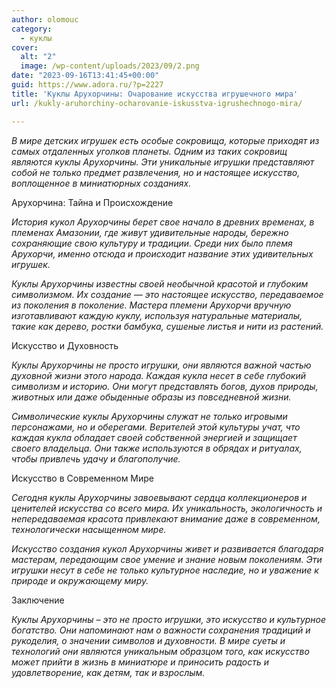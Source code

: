 ```yaml
---
author: olomouc
category:
  - куклы
cover:
  alt: "2"
  image: /wp-content/uploads/2023/09/2.png
date: "2023-09-16T13:41:45+00:00"
guid: https://www.adora.ru/?p=2227
title: 'Куклы Арухорчины: Очарование искусства игрушечного мира'
url: /kukly-aruhorchiny-ocharovanie-iskusstva-igrushechnogo-mira/

---
```

_В мире детских игрушек есть особые сокровища, которые приходят из самых отдаленных уголков планеты. Одним из таких сокровищ являются куклы Арухорчины. Эти уникальные игрушки представляют собой не только предмет развлечения, но и настоящее искусство, воплощенное в миниатюрных созданиях._

Арухорчина: Тайна и Происхождение

_История кукол Арухорчины берет свое начало в древних временах, в племенах Амазонии, где живут удивительные народы, бережно сохраняющие свою культуру и традиции. Среди них было племя Арухорчи, именно отсюда и происходит название этих удивительных игрушек._

_Куклы Арухорчины известны своей необычной красотой и глубоким символизмом. Их создание — это настоящее искусство, передаваемое из поколения в поколение. Мастера племени Арухорчи вручную изготавливают каждую куклу, используя натуральные материалы, такие как дерево, ростки бамбука, сушеные листья и нити из растений._

Искусство и Духовность

_Куклы Арухорчины не просто игрушки, они являются важной частью духовной жизни этого народа. Каждая кукла несет в себе глубокий символизм и историю. Они могут представлять богов, духов природы, животных или даже обыденные образы из повседневной жизни._

_Символические куклы Арухорчины служат не только игровыми персонажами, но и оберегами. Верителей этой культуры учат, что каждая кукла обладает своей собственной энергией и защищает своего владельца. Они также используются в обрядах и ритуалах, чтобы привлечь удачу и благополучие._

Искусство в Современном Мире

_Сегодня куклы Арухорчины завоевывают сердца коллекционеров и ценителей искусства со всего мира. Их уникальность, экологичность и непередаваемая красота привлекают внимание даже в современном, технологически насыщенном мире._

_Искусство создания кукол Арухорчины живет и развивается благодаря мастерам, передающим свое умение и знание новым поколениям. Эти игрушки несут в себе не только культурное наследие, но и уважение к природе и окружающему миру._

Заключение

_Куклы Арухорчины – это не просто игрушки, это искусство и культурное богатство. Они напоминают нам о важности сохранения традиций и рукоделия, о значении символов и духовности. В мире суеты и технологий они являются уникальным образцом того, как искусство может прийти в жизнь в миниатюре и приносить радость и удовлетворение, как детям, так и взрослым._
